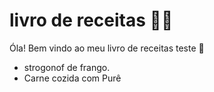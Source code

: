 #  livro de receitas :woman_cook:

Óla! Bem vindo ao meu livro de receitas teste :wave:

- strogonof de frango.
- Carne cozida com Purê



